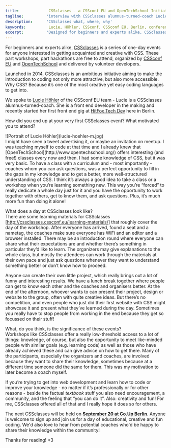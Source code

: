 ```yaml
---
title:             CSSclasses - a CSSconf EU and OpenTechSchool Initiative 
tagline:          'interview with CSSclasses alumnus-turned-coach Lucie Höhler'
description:      'CSSclasses what, where, why'
keywords:          Lucie, Höhler, CSSconf, CSSconf EU, Berlin, conference, CSS, classes, code, lessons
excerpt:          'Designed for beginners and experts alike, CSSclasses is a series of one-day events for people interested in getting acquainted and creative with CSS. Lucie Höhler of the CSSconf EU team attended the classes as a participant last year and is still involved, now as a coach.'
---
```


For beginners and experts alike, [CSSclasses](http://cssclasses.cssconf.eu/) is a series of one-day events for anyone interested in getting acquainted and creative with CSS. These part workshops, part hackathons are free to attend, organized by [CSSconf EU](http://cssconf.eu) and [OpenTechSchool](http://www.opentechschool.org/) and delivered by volunteer developers.

Launched in 2014, CSSclasses is an ambitious initiative aiming to make the introduction to coding not only more attractive, but also more accessible. Why CSS? Because it’s one of the most creative yet easy coding languages to get into. 

We spoke to [Lucie Höhler](https://twitter.com/autofocus) of the CSSconf EU team - Lucie is a CSSclasses alumnus-turned-coach. She is a front end developer in the making and recently started her first front end gig at [HitFox Tech Dev](https://twitter.com/HitFoxTechDev) here in Berlin.

<span class="strong-border">How did you end up at your very first CSSclasses event? What motivated you to attend?</span> 
<div class="blog-img blog-img--left">
  ![Portrait of Lucie Höhler](lucie-hoehler-m.jpg)
</div>
I might have seen a tweet advertising it, or maybe an invitation on meetup. I was teaching myself to code at that time and I already knew that [OpenTechSchool](http://www.opentechschool.org/) offers interesting (and free!) classes every now and then. I had some knowledge of CSS, but it was very basic. To have a class with a curriculum and - most importantly - coaches whom you can ask questions, was a perfect opportunity to fill in the gaps in my knowledge and to get a better, more well-structured understanding of CSS. I think it’s always a good idea to take a class or a workshop when you’re learning something new. This way you’re “forced” to really dedicate a whole day just for it and you have the opportunity to work together with others, get to know them, and ask questions. Plus, it’s much more fun than doing it alone!

<span class="strong-border">What does a day at CSSclasses look like?</span>  
There are some learning materials for CSSclasses [http://cssclasses.cssconf.eu/learning-materials/] that roughly cover the day of the workshop. After everyone has arrived, found a seat and a nametag, the coaches make sure everyone has WiFi and an editor and a browser installed. There may be an introduction round where everyone can share what their expectations are and whether there’s something in particular they’d like to learn. The organizers may give explanations to the whole class, but mostly the attendees can work through the materials at their own pace and just ask questions whenever they want to understand something better or don’t know how to proceed. 

Anyone can create their own little project, which really brings out a lot of funny and interesting results. We have a lunch break together where people can get to know each other and the coaches and organisers better. At the end of the afternoon, whoever wants to can present their project, design or website to the group, often with quite creative ideas. But there’s no competition, and even people who just did their first website with CSS might showcase it and present what they’ve learned during the day. Sometimes you really have to stop people from working in the end because they get so focussed on their stuff! 

<span class="strong-border">What, do you think, is the significance of these events?</span>  
Workshops like CSSclasses offer a really low-threshold access to a lot of things: knowledge, of course, but also the opportunity to meet like-minded people with similar goals (e.g. learning code) as well as those who have already achieved these and can give advice on how to get there. Many of the participants, especially the organizers and coaches, are involved because they want to share their knowledge, sometimes because at a different time someone did the same for them. This was my motivation to later become a coach myself. 

If you’re trying to get into web development and learn how to code or improve your knowledge - no matter if it’s professionally or for other reasons - beside the factual *textbook* stuff you also need encouragement, a community, and the feeling that “you can do it”. Also: creativity and fun! For me, CSSclasses offered all of that and I really hope it does so for others. 

The next CSSclasses will be held on **[September 20 at Co.Up Berlin](http://www.meetup.com/opentechschool-berlin/events/225073641/)**. Anyone is welcome to sign up and join us for a day of educational, creative and fun coding. We'd also love to hear from potential coaches who'd be happy to share their knowledge within the community!

Thanks for reading! <3
